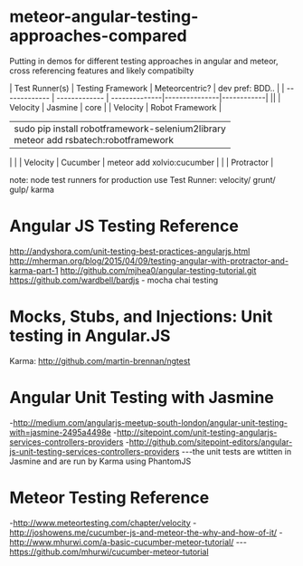 # meteor-angular-testing-approaches-compared
Putting in demos for different testing approaches in angular and meteor, cross referencing features and likely compatibilty


| Test Runner(s) | Testing Framework  | Meteorcentric? | dev pref: BDD.. |
| ------------- | ------------- | --------------|---------------|------------|
||
| Velocity | Jasmine |  core |
| Velocity | Robot Framework  |  <table><Tr><TD>sudo pip install robotframework-selenium2library <BR>meteor add rsbatech:robotframework</td></tr></table> | |
| Velocity | Cucumber | meteor add xolvio:cucumber |
| | Protractor | 


note: node test runners for production use
Test Runner: velocity/ grunt/ gulp/ karma 

# Angular JS Testing Reference

http://andyshora.com/unit-testing-best-practices-angularjs.html
http://mherman.org/blog/2015/04/09/testing-angular-with-protractor-and-karma-part-1
  http://github.com/mjhea0/angular-testing-tutorial.git
https://github.com/wardbell/bardjs - mocha chai testing

# Mocks, Stubs, and Injections: Unit testing in Angular.JS
  Karma: http://github.com/martin-brennan/ngtest
  
# Angular Unit Testing with Jasmine  
   -http://medium.com/angularjs-meetup-south-london/angular-unit-testing-with=jasmine-2495a4498e
   -http://sitepoint.com/unit-testing-angularjs-services-controllers-providers
   -http://github.com/sitepoint-editors/angular-js-unit-testing-services-controllers-providers 
   ---the unit tests are wtitten in Jasmine and are run by Karma using PhantomJS
   
# Meteor Testing Reference
  -http://www.meteortesting.com/chapter/velocity
  -http://joshowens.me/cucumber-js-and-meteor-the-why-and-how-of-it/
  -http://www.mhurwi.com/a-basic-cucumber-meteor-tutorial/
  ---https://github.com/mhurwi/cucumber-meteor-tutorial
  
